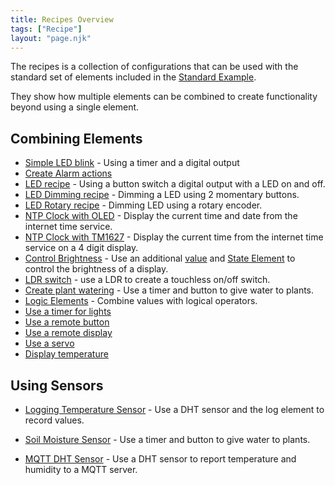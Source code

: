 ```yaml
---
title: Recipes Overview
tags: ["Recipe"]
layout: "page.njk"
---
```


The recipes is a collection of configurations that can be used
with the standard set of elements included in the [Standard Example](/examples/standard.md).

They show how multiple elements can be combined to create functionality beyond using a single element.

## Combining Elements

* [Simple LED blink](/recipes/blink.md) - Using a timer and a digital output
* [Create Alarm actions](/recipes/alarm.md)
* [LED recipe](/recipes/led.md) - Using a button switch a digital output with a LED on and off.
* [LED Dimming recipe](/recipes/led.md) - Dimming a LED using 2 momentary buttons.
* [LED Rotary recipe](/recipes/ledrotary.md) - Dimming LED using a rotary encoder.
* [NTP Clock with OLED](/recipes/ntpclock.md) - Display the current time and date from the internet time service.
* [NTP Clock with TM1627](/recipes/ntpclock2.md) - Display the current time from the internet time service on a 4 digit display.
* [Control Brightness](/recipes/brightness.md) - Use an additional [value](/elements/value.md)
    and [State Element](/elements/state.md) to control the brightness of a display.
* [LDR switch](/recipes/ldrswitch.md) - use a LDR to create a touchless on/off switch.
* [Create plant watering](/recipes/water.md) - Use a timer and button to give water to plants.
* [Logic Elements](/recipes/logic.md) - Combine values with logical operators.
* [Use a timer for lights](/recipes/lighttimer.md)
* [Use a remote button](/recipes/remotebutton.md)
* [Use a remote display](/recipes/remotedisplay.md)
* [Use a servo](/recipes/servo.md)
* [Display temperature](/recipes/tempdisplay.md)


## Using Sensors

* [Logging Temperature Sensor](/recipes/templogger.md) - Use a DHT sensor and the log element to record values.
* [Soil Moisture Sensor](/recipes/capasoil.md) - Use a timer and button to give water to plants.

* [MQTT DHT Sensor](/recipes/mqttdht.md) - Use a DHT sensor to report temperature and humidity to a MQTT server.

<!-- * Display temperature from local sensor -->
<!-- * [Display Time, temperature and humidity](/recipes/tempdisplay.md) -->

<!-- ## Combining Devices

* Display temperature on remote display 
* Switch a remote LED on and off -->

